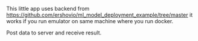 This little app uses backend from
https://github.com/ershovio/ml_model_deployment_example/tree/master
it works if you run emulator on same machine where you run docker.

Post data to server and receive result.